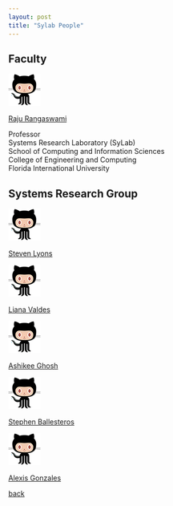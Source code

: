 ```yaml
---
layout: post
title: "Sylab People"
---
```


## Faculty

![Image](/images/octocat.png)

[Raju Rangaswami](https://users.cs.fiu.edu/~raju/WWW/)

Professor<br />
Systems Research Laboratory (SyLab)<br />
School of Computing and Information Sciences<br />
College of Engineering and Computing<br />
Florida International University

## Systems Research Group

![Image](/images/octocat.png)

[Steven Lyons](https://users.cs.fiu.edu/~slyon001/) 

![Image](/images/octocat.png)

[Liana Valdes](https://lia54.github.io/) 

![Image](/images/octocat.png)

[Ashikee Ghosh](https://lia54.github.io/) 

![Image](/images/octocat.png)

[Stephen Ballesteros](https://lia54.github.io/) 

![Image](/images/octocat.png)

[Alexis Gonzales](https://lia54.github.io/)

[back](/)
